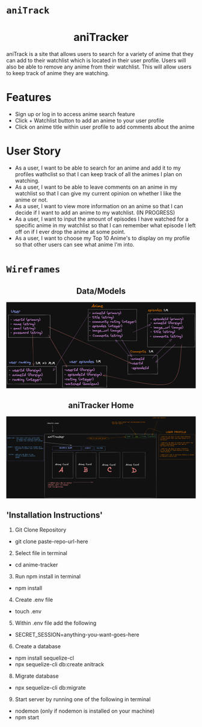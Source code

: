 # `aniTrack`
<h1 align="center">aniTracker</h1>
aniTrack is a site that allows users to search for a variety of anime that they can add to their watchlist which is located in their user profile. Users will also be able to remove any anime from their watchlist. This will allow users to keep track of anime they are watching. 

# Features
- Sign up or log in to access anime search feature
- Click + Watchlist button to add an anime to your user profile
- Click on anime title within user profile to add comments about the anime

# User Story
- As a user, I want to be able to search for an anime and add it to my profiles wathclist so that I can keep track of all the animes I plan on watching.
- As a user, I want to be able to leave comments on an anime in my watchlist so that I can give my current opinion on whether I like the anime or not.
- As a user, I want to view more information on an anime so that I can decide if I want to add an anime to my watchlist.
(IN PROGRESS)
- As a user, I want to input the amount of episodes I have watched for a specific anime in my watchlist so that I can remember what episode I left off on if I ever drop the anime at some point.
- As a user, I want to choose my Top 10 Anime's to display on my profile so that other users can see what anime I'm into.
# `Wireframes`
<h2 align="center">Data/Models</h2>

![data tables & models](/wireframes/data.png)

<h2 align="center">aniTracker Home</h2>

![aniTrakcer Home](/wireframes/anitrackwf.png)

## 'Installation Instructions'

1. Git Clone Repository
- git clone paste-repo-url-here
2. Select file in terminal
- cd anime-tracker
3. Run npm install in terminal
- npm install
4. Create .env file
- touch .env
5. Within .env file add the following
- SECRET_SESSION=anything-you-want-goes-here
6. Create a database
- npm install sequelize-cl
- npx sequelize-cli db:create anitrack
8. Migrate database
- npx sequelize-cli db:migrate
9. Start server by running one of the following in terminal
- nodemon (only if nodemon is installed on your machine)
- npm start